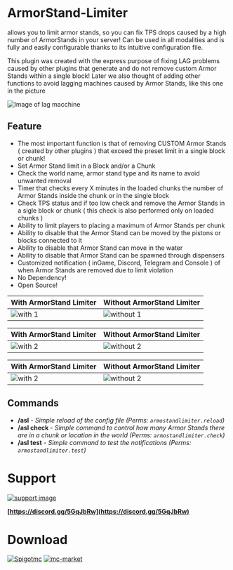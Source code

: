 # ArmorStand-Limiter

allows you to limit armor stands, so you can fix TPS drops caused by a high number of ArmorStands in your server!
Can be used in all modalities and is fully and easily configurable thanks to its intuitive configuration file.

This plugin was created with the express purpose of fixing LAG problems caused by other plugins that generate and do not remove custom Armor Stands within a single block!
Later we also thought of adding other functions to avoid lagging machines caused by Armor Stands, like this one in the picture

![Image of lag macchine](https://media.giphy.com/media/tEMxrfDqlsOxr3Ft8N/giphy.gif)

## Feature
* The most important function is that of removing CUSTOM Armor Stands ( created by other plugins ) that exceed the preset limit in a single block or chunk!
* Set Armor Stand limit in a Block and/or a Chunk
* Check the world name, armor stand type and its name to avoid unwanted removal
* Timer that checks every X minutes in the loaded chunks the number of Armor Stands inside the chunk or in the single block
* Check TPS status and if too low check and remove the Armor Stands in a sigle block or chunk ( this check is also performed only on loaded chunks )
* Ability to limit players to placing a maximum of Armor Stands per chunk
* Ability to disable that the Armor Stand can be moved by the pistons or blocks connected to it
* Ability to disable that Armor Stand can move in the water
* Ability to disable that Armor Stand can be spawned through dispensers
* Customized notification ( inGame, Discord, Telegram and Console ) of when Armor Stands are removed due to limit violation
* No Dependency!
* Open Source!

With ArmorStand Limiter| Without ArmorStand Limiter
------------ | -------------
![with 1](https://media.giphy.com/media/KIAEOaU7DQ0zMV3tNG/giphy.gif) | ![without 1](https://media.giphy.com/media/tEMxrfDqlsOxr3Ft8N/giphy.gif)

With ArmorStand Limiter| Without ArmorStand Limiter
------------ | -------------
![with 2](https://media.giphy.com/media/cWRZo5KXvXQqSZsYro/giphy.gif) | ![without 2](https://media.giphy.com/media/8fI4hdymXqI8S5yjKX/giphy.gif)

With ArmorStand Limiter| Without ArmorStand Limiter
------------ | -------------
![with 2](https://media.giphy.com/media/Gic4t11kRXLkDZnyxL/giphy.gif) | ![without 2](https://media.giphy.com/media/zLbGnlhX0eZJ9KzrEh/giphy.gif)


## Commands
* **/asl** - *Simple reload of the config file (Perms: `armostandlimiter.reload`)*
* **/asl check <chunk>** - *Simple command to control how many Armor Stands there are in a chunk or location in the world (Perms: `armostandlimiter.check`)*
* **/asl test** - *Simple command to test the notifications (Perms: `armostandlimiter.test`)*

# Support

[![support image](https://www.heroxwar.com/discordLogo.png)](https://discord.gg/5GqJbRw)

**[https://discord.gg/5GqJbRw](https://discord.gg/5GqJbRw)**


# Download
[![Spigotmc](https://static.spigotmc.org/img/spigot.png)](https://www.spigotmc.org/resources/armorstand-limiter.86706/)          [![mc-market](https://www.mc-market.org/styles/mcmarketv2/xenforo/logo.og.png)](https://www.mc-market.org/resources/18303/)
